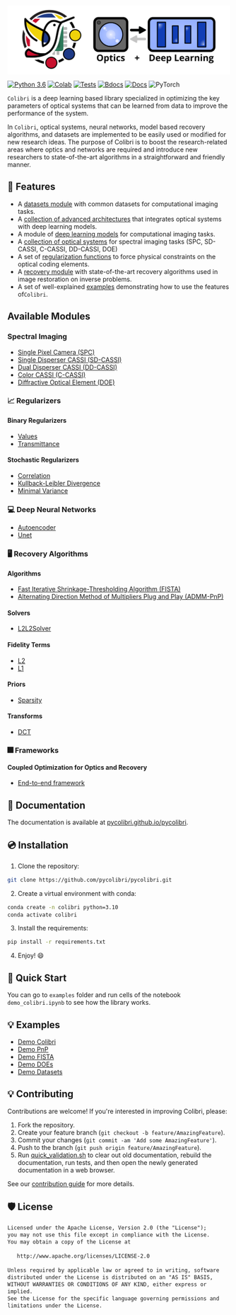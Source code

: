 ﻿<div style="display:flex;">
  <img src="docs/source/figures/colibri-banner.svg" alt="colibri-banner-full" style="width:100%;margin-left:auto;marging-right:auto;">
</div>

[![Python 3.6](https://img.shields.io/badge/python-3.10-blue.svg)](https://www.python.org/downloads/release/python-3100/)
[![Colab](https://colab.research.google.com/assets/colab-badge.svg)](https://colab.research.google.com/github/pycolibri/pycolibri/blob/main/main.ipynb)
[![Tests](https://img.shields.io/badge/Tests-Passing-dgreen)](https://github.com/pycolibri/pycolibri/actions/workflows/test.yml)
[![Bdocs](https://img.shields.io/badge/Build_docs-Passing-dgreen)](https://github.com/pycolibri/pycolibri/actions/workflows/documentation.yml)
[![Docs](https://img.shields.io/badge/Colibri%20docs-8A2BE2)](https://github.com/pycolibri/pycolibri)
![PyTorch](https://img.shields.io/badge/PyTorch-%23EE4C2C.svg?logo=PyTorch&logoColor=white)

``Colibri`` is a deep learning based library specialized in optimizing the key parameters of optical systems that can be learned from data to improve the performance of the system. 

In ``Colibri``, optical systems, neural networks, model based recovery algorithms, and datasets are implemented to be easily used or modified for new research ideas. The purpose of Colibri is to boost the research-related areas where optics and networks are required and introduce new researchers to state-of-the-art algorithms in a straightforward and friendly manner.

## 🧰 Features

* A [datasets module](https://pycolibri.github.io/pycolibri/datasets.html) with common datasets for computational imaging tasks.
* A [collection of advanced architectures](https://pycolibri.github.io/pycolibri/architectures.html) that integrates optical systems with deep learning models.
* A module of [deep learning models](https://pycolibri.github.io/pycolibri/models.html)  for computational imaging tasks.
* A [collection of optical systems](https://pycolibri.github.io/pycolibri/optics.html) for spectral imaging tasks (SPC, SD-CASSI, C-CASSI, DD-CASSI, DOE)
* A set of [regularization functions](https://pycolibri.github.io/pycolibri/regularizers.html) to force physical constraints on the optical coding elements.
* A [recovery module](https://pycolibri.github.io/pycolibri/recovery.html) with state-of-the-art recovery algorithms used in image restoration on inverse problems.
* A set of well-explained [examples](https://pycolibri.github.io/pycolibri/auto_examples/index.html) demonstrating how to use the features of``Colibri``.


## Available Modules

 ### Spectral Imaging

- [Single Pixel Camera (SPC)](https://pycolibri.github.io/pycolibri/stubs/colibri.optics.spc.SPC.html)
- [Single Disperser CASSI (SD-CASSI)](https://pycolibri.github.io/pycolibri/stubs/colibri.optics.cassi.SD_CASSI.html#colibri.optics.cassi.SD_CASSI)
- [Dual Disperser CASSI (DD-CASSI)](https://pycolibri.github.io/pycolibri/stubs/colibri.optics.cassi.DD_CASSI.html)
- [Color CASSI (C-CASSI)](https://pycolibri.github.io/pycolibri/stubs/colibri.optics.cassi.C_CASSI.html)
- [Diffractive Optical Element (DOE)](https://pycolibri.github.io/pycolibri/stubs/colibri.optics.doe.SingleDOESpectral.html)

### 📈 **Regularizers**

#### Binary Regularizers

- [Values](https://pycolibri.github.io/pycolibri/stubs/colibri.regularizers.Reg_Binary.html#colibri.regularizers.Reg_Binary)
- [Transmittance](https://pycolibri.github.io/pycolibri/stubs/colibri.regularizers.Reg_Transmittance.html#colibri.regularizers.Reg_Transmittance)

#### Stochastic Regularizers

- [Correlation](https://pycolibri.github.io/pycolibri/stubs/colibri.regularizers.Correlation.html#colibri.regularizers.Correlation)
- [Kullback-Leibler Divergence](https://pycolibri.github.io/pycolibri/stubs/colibri.regularizers.KLGaussian.html#colibri.regularizers.KLGaussian)
- [Minimal Variance](https://pycolibri.github.io/pycolibri/stubs/colibri.regularizers.MinVariance.html#colibri.regularizers.MinVariance)

### 💻️ **Deep Neural Networks**

- [Autoencoder](https://pycolibri.github.io/pycolibri/models.html)
- [Unet](https://pycolibri.github.io/pycolibri/models.html)

### 🖥 **Recovery Algorithms**

#### Algorithms

- [Fast Iterative Shrinkage-Thresholding Algorithm (FISTA)](https://pycolibri.github.io/pycolibri/recovery.html)
- [Alternating Direction Method of Multipliers Plug and Play (ADMM-PnP)](https://pycolibri.github.io/pycolibri/stubs/colibri.recovery.pnp.PnP_ADMM.html#colibri.recovery.pnp.PnP_ADMM)

#### Solvers

- [L2L2Solver](https://pycolibri.github.io/pycolibri/stubs/colibri.recovery.solvers.core.L2L2Solver.html#colibri.recovery.solvers.core.L2L2Solver)

#### Fidelity Terms

- [L2](https://pycolibri.github.io/pycolibri/stubs/colibri.recovery.terms.fidelity.L2.html#colibri.recovery.terms.fidelity.L2)
- [L1](https://pycolibri.github.io/pycolibri/stubs/colibri.recovery.terms.fidelity.L1.html#colibri.recovery.terms.fidelity.L1)

#### Priors

- [Sparsity](https://pycolibri.github.io/pycolibri/stubs/colibri.recovery.terms.prior.Sparsity.html#colibri.recovery.terms.prior.Sparsity)

#### Transforms

- [DCT](https://pycolibri.github.io/pycolibri/stubs/colibri.recovery.terms.transforms.DCT2D.html#colibri.recovery.terms.transforms.DCT2D)

### 🎆 **Frameworks**

#### Coupled Optimization for Optics and Recovery 

- [End-to-end framework](https://pycolibri.github.io/pycolibri/stubs/colibri.misc.e2e.E2E.html#colibri.misc.e2e.E2E)



## 📑 Documentation

The documentation is available at [pycolibri.github.io/pycolibri](https://pycolibri.github.io/pycolibri/).

## 💿 Installation

1. Clone the repository:

```bash
git clone https://github.com/pycolibri/pycolibri.git
```

2. Create a virtual environment with conda:

```bash
conda create -n colibri python=3.10
conda activate colibri
```

3. Install the requirements:

```bash
pip install -r requirements.txt
```

4. Enjoy! 😄

## 🚀 Quick Start

You can go to ``examples`` folder and run cells of the notebook ``demo_colibri.ipynb`` to see how the library works.

## 💡 Examples

* [Demo Colibri](https://pycolibri.github.io/pycolibri/auto_examples/demo_colibri.html)
* [Demo PnP](https://pycolibri.github.io/pycolibri/auto_examples/demo_pnp.html)
* [Demo FISTA](https://pycolibri.github.io/pycolibri/auto_examples/demo_fista.html)
* [Demo DOEs](https://pycolibri.github.io/pycolibri/auto_examples/demo_does.html)
* [Demo Datasets](https://pycolibri.github.io/pycolibri/auto_examples/demo_datasets.html)





## 💡 Contributing

Contributions are welcome! If you're interested in improving Colibri, please:

1. Fork the repository.
2. Create your feature branch (``git checkout -b feature/AmazingFeature``).
3. Commit your changes (``git commit -am 'Add some AmazingFeature'``).
4. Push to the branch (``git push origin feature/AmazingFeature``).
5. Run [quick_validation.sh](https://github.com/pycolibri/pycolibri/blob/150-readme-%2B-index/quick_validation.sh) to clear out old documentation, rebuild the documentation, run tests, and then open the newly generated documentation in a web browser.

See our [contribution guide](https://pycolibri.github.io/pycolibri/contributing.html) for more details.

## 🛡️ License

```
Licensed under the Apache License, Version 2.0 (the "License");
you may not use this file except in compliance with the License.
You may obtain a copy of the License at

   http://www.apache.org/licenses/LICENSE-2.0

Unless required by applicable law or agreed to in writing, software
distributed under the License is distributed on an "AS IS" BASIS,
WITHOUT WARRANTIES OR CONDITIONS OF ANY KIND, either express or implied.
See the License for the specific language governing permissions and
limitations under the License.
```
